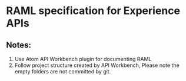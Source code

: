 # RAML specification for Experience APIs

## Notes:
1. Use Atom API Workbench plugin for documenting RAML
2. Follow project structure created by API Workbench, Please note the empty folders are not committed by git.

  

